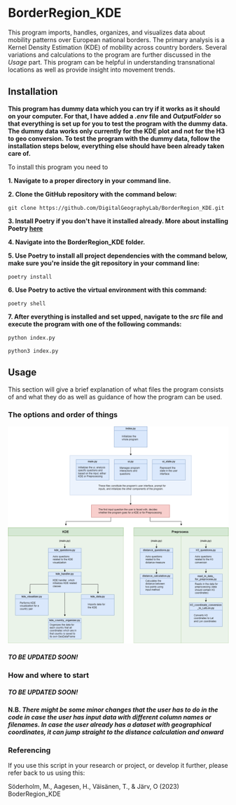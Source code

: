 # BorderRegion_KDE
This program imports, handles, organizes, and visualizes data about mobility patterns over European national borders.
The primary analysis is a Kernel Density Estimation (KDE) of mobility across country borders. Several variations and calculations to the program are further discussed in the *Usage* part. This program can be helpful in understanding transnational locations as well as provide insight into movement trends.

## Installation
**This program has dummy data which you can try if it works as it should on your computer. For that, I have added a *.env* file and *OutputFolder* so that everything is set up for you to test the program with the dummy data. The dummy data works only currently for the KDE plot and not for the H3 to geo conversion. To test the program with the dummy data, follow the installation steps below, everything else should have been already taken care of.**

To install this program you need to 

**1. Navigate to a proper directory in your command line.**

**2. Clone the GitHub repository with the command below:**
```
git clone https://github.com/DigitalGeographyLab/BorderRegion_KDE.git
```
**3. Install Poetry if you don't have it installed already. More about installing Poetry [here](https://python-poetry.org/docs/)**

**4. Navigate into the BorderRegion_KDE folder.**

**5. Use Poetry to install all project dependencies with the command below, make sure you're inside the git repository in your command line:**
```
poetry install
```
**6. Use Poetry to active the virtual environment with this command:**
```
poetry shell
```
**7. After everything is installed and set upped, navigate to the *src* file and execute the program with one of the following commands:**
```
python index.py 
```
```
python3 index.py
```
   

## Usage

This section will give a brief explanation of what files the program consists of and what they do as well as guidance of how the program can be used. 
 
### The options and order of things
![Program](Documentation/images/BorderRegion_kde_graph.png)


##### TO BE UPDATED SOON!

### How and where to start
 
##### TO BE UPDATED SOON!

#### N.B. *There might be some minor changes that the user has to do in the code in case the user has input data with different column names or filenames. In case the user already has a dataset with geographical coordinates, it can jump straight to the distance calculation and onward* 

### Referencing
If you use this script in your research or project, or develop it further, please refer back to us using this:

Söderholm, M., Aagesen, H., Väisänen, T., & Järv, O (2023) BoderRegion_KDE

